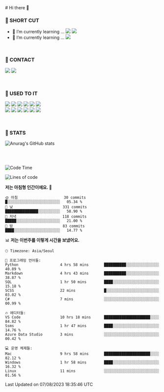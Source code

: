 <div>
# Hi there 👋

<br>

### 🚀 SHORT CUT

- 🔭 I’m currently learning ... <img src="https://img.shields.io/badge/Python-3776AB?style=plastic&logo=Python&logoColor=white"> <img src="https://img.shields.io/badge/C-A8B9CC?style=plastic&logo=C&logoColor=white">
- 🌱 I’m currently learning ... <img src="https://img.shields.io/badge/Tensorflow-FF6F00?style=plastic&logo=TensorFlow&logoColor=white">

<br>

### 📧 CONTACT
<a href="https://www.instagram.com/das_fef" target="_blank"><img src="https://img.shields.io/badge/Instagram-E4405F?style=plastic&logo=Instagram&logoColor=white"></a>
<img src="https://img.shields.io/badge/mealhouse3377@gmail.com-EA4335?style=plastic&logo=Gmail&logoColor=white">

<br>

### 📖 USED TO IT

<img src="https://img.shields.io/badge/Python-3776AB?style=plastic&logo=Python&logoColor=white"> <img src="https://img.shields.io/badge/C-A8B9CC?style=plastic&logo=C&logoColor=white"> <img src="https://img.shields.io/badge/Java-007396?style=plastic&logo=OpenJDK&logoColor=white"> <img src="https://img.shields.io/badge/Django-092E20?style=plastic&logo=Django&logoColor=white"> <img src="https://img.shields.io/badge/Tensorflow-FF6F00?style=plastic&logo=TensorFlow&logoColor=white"> <img src="https://img.shields.io/badge/R-276DC3?style=plastic&logo=R&logoColor=white"><br> 
<img src="https://img.shields.io/badge/MySql-4479A1?style=plastic&logo=MySql&logoColor=white"> <img src="https://img.shields.io/badge/MariaDB-003545?style=plastic&logo=MariaDB&logoColor=white"> <img src="https://img.shields.io/badge/Oracle-F80000?style=plastic&logo=Oracle&logoColor=white"> <img src="https://img.shields.io/badge/Jupyter-F37626?style=plastic&logo=Jupyter&logoColor=white"> <img src="https://img.shields.io/badge/Qt-41CD52?style=plastic&logo=Qt&logoColor=white"> <img src="https://img.shields.io/badge/SQLite-003B57?style=plastic&logo=SQLite&logoColor=white">

<br>

### 🔢 STATS
![Anurag's GitHub stats](https://github-readme-stats.vercel.app/api?username=dasfef&show_icons=true&theme=great-gatsby)

</div>

<br>
<br>

<!--START_SECTION:waka-->
![Code Time](http://img.shields.io/badge/Code%20Time-301%20hrs%2059%20mins-blue)

![Lines of code](https://img.shields.io/badge/%EC%A0%80%EB%8A%94%20%EC%97%AC%ED%83%9C%EA%B9%8C%EC%A7%80%20-8.3%20million%20%EC%A4%84%EC%9D%98%20%EC%BD%94%EB%93%9C%EB%A5%BC%20%EC%9E%91%EC%84%B1%ED%96%88%EC%96%B4%EC%9A%94.-blue)

**저는 아침형 인간이에요. 🐤** 

```text
🌞 아침                     30 commits          █░░░░░░░░░░░░░░░░░░░░░░░░   05.34 % 
🌆 낮　                     331 commits         ███████████████░░░░░░░░░░   58.90 % 
🌃 저녁                     118 commits         █████░░░░░░░░░░░░░░░░░░░░   21.00 % 
🌙 밤　                     83 commits          ████░░░░░░░░░░░░░░░░░░░░░   14.77 % 
```


📊 **저는 이번주를 이렇게 시간을 보냈어요.** 

```text
🕑︎ Timezone: Asia/Seoul

💬 프로그래밍 언어들: 
Python                   4 hrs 58 mins       ██████████░░░░░░░░░░░░░░░   40.89 % 
Markdown                 4 hrs 43 mins       ██████████░░░░░░░░░░░░░░░   38.87 % 
SQL                      1 hr 50 mins        ████░░░░░░░░░░░░░░░░░░░░░   15.18 % 
SCSS                     22 mins             █░░░░░░░░░░░░░░░░░░░░░░░░   03.02 % 
C#                       7 mins              ░░░░░░░░░░░░░░░░░░░░░░░░░   00.99 % 

🔥 에디터들: 
VS Code                  10 hrs 18 mins      █████████████████████░░░░   84.82 % 
Ssms                     1 hr 47 mins        ████░░░░░░░░░░░░░░░░░░░░░   14.76 % 
Azure Data Studio        3 mins              ░░░░░░░░░░░░░░░░░░░░░░░░░   00.42 % 

💻 운영 체제들: 
Mac                      9 hrs 58 mins       █████████████████████░░░░   82.12 % 
Windows                  1 hr 58 mins        ████░░░░░░░░░░░░░░░░░░░░░   16.32 % 
Linux                    11 mins             ░░░░░░░░░░░░░░░░░░░░░░░░░   01.56 % 
```


 Last Updated on 07/08/2023 18:35:46 UTC
<!--END_SECTION:waka-->
